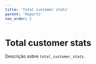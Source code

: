 ```yaml
---
title: 'Total customer stats'
parent: 'Reports'
nav_order: 2
---
```


# Total customer stats

Descrição sobre `total_customer_stats`.
